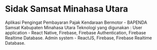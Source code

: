 # Sidak Samsat Minahasa Utara
Aplikasi Pengingat Pembayaran Pajak Kendaraan Bermotor - BAPENDA Samsat Kabupaten Minahasa Utara
Teknologi yang digunakan :
    User application - React Native, Firebase, Firebase Authentication, Firebase Realtime Database.
    Admin system - ReactJS, Firebase, Firebase Realtime Database.
